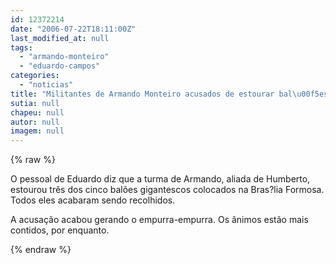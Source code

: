 ```yaml
---
id: 12372214
date: "2006-07-22T18:11:00Z"
last_modified_at: null
tags:
  - "armando-monteiro"
  - "eduardo-campos"
categories:
  - "noticias"
title: "Militantes de Armando Monteiro acusados de estourar bal\u00f5es de Eduardo Campos"
sutia: null
chapeu: null
autor: null
imagem: null
---
```

{% raw %}
<p><P>O pessoal de Eduardo diz que a turma de Armando, aliada de Humberto, estourou três dos cinco balões gigantescos colocados na Bras?lia Formosa. Todos eles acabaram sendo recolhidos.</P></p>
<p><P>A acusação acabou gerando o empurra-empurra. Os ânimos estão mais contidos, por enquanto.</P> </p>
{% endraw %}